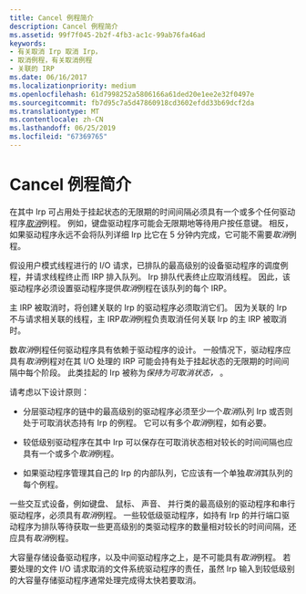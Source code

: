 ```yaml
---
title: Cancel 例程简介
description: Cancel 例程简介
ms.assetid: 99f7f045-2b2f-4fb3-ac1c-99ab76fa46ad
keywords:
- 有关取消 Irp 取消 Irp，
- 取消例程，有关取消例程
- 关联的 IRP
ms.date: 06/16/2017
ms.localizationpriority: medium
ms.openlocfilehash: 61d7998252a5806166a61ded20e1ee2e32f0497e
ms.sourcegitcommit: fb7d95c7a5d47860918cd3602efdd33b69dcf2da
ms.translationtype: MT
ms.contentlocale: zh-CN
ms.lasthandoff: 06/25/2019
ms.locfileid: "67369765"
---
```

# <a name="introduction-to-cancel-routines"></a>Cancel 例程简介





在其中 Irp 可占用处于挂起状态的无限期的时间间隔必须具有一个或多个任何驱动程序[*取消*](https://docs.microsoft.com/windows-hardware/drivers/ddi/content/wdm/nc-wdm-driver_cancel)例程。 例如，键盘驱动程序可能会无限期地等待用户按任意键。 相反，如果驱动程序永远不会将队列详细 Irp 比它在 5 分钟内完成，它可能不需要*取消*例程。

假设用户模式线程进行的 I/O 请求，已排队的最高级别的设备驱动程序的调度例程，并请求线程终止而 IRP 排入队列。 Irp 排队代表终止应取消线程。 因此，该驱动程序必须设置驱动程序提供*取消*例程在该队列的每个 IRP。

主 IRP 被取消时，将创建关联的 Irp 的驱动程序必须取消它们。 因为关联的 Irp 不与请求相关联的线程，主 IRP*取消*例程负责取消任何关联 Irp 的主 IRP 被取消时。

数*取消*例程任何驱动程序具有依赖于驱动程序的设计。 一般情况下，驱动程序应具有*取消*例程对在其 I/O 处理的 IRP 可能会持有处于挂起状态的无限期的时间间隔中每个阶段。 此类挂起的 Irp 被称为*保持为可取消状态，* 。

请考虑以下设计原则：

-   分层驱动程序的链中的最高级别的驱动程序必须至少一个*取消*队列 Irp 或否则处于可取消状态持有 Irp 的例程。 它可以有多个*取消*例程，如有必要。

-   较低级别驱动程序在其中 Irp 可以保存在可取消状态相对较长的时间间隔也应具有一个或多个*取消*例程。

-   如果驱动程序管理其自己的 Irp 的内部队列，它应该有一个单独*取消*其队列的每个例程。

一些交互式设备，例如键盘、 鼠标、 声音、 并行类的最高级别的驱动程序和串行驱动程序，必须具有*取消*例程。 一些较低级驱动程序，如持有 Irp 的并行端口驱动程序为排队等待获取一些更高级别的类驱动程序的数量相对较长的时间间隔，还应具有*取消*例程。

大容量存储设备驱动程序，以及中间驱动程序之上，是不可能具有*取消*例程。 若要处理的文件 I/O 请求取消的文件系统驱动程序的责任，虽然 Irp 输入到较低级别的大容量存储驱动程序通常处理完成得太快若要取消。

 

 





